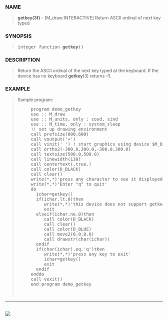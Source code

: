 <?
<body>
  <a name="top" id="top"></a>
  <div id="Container">
    <div id="Content">
      <div class="c158">
      </div><a name="0"></a>
      <h3><a name="0">NAME</a></h3>
      <blockquote>
        <b>getkey(3f)</b> - [M_draw:INTERACTIVE] Return ASCII ordinal of next key typed <b></b>
      </blockquote><a name="contents" id="contents"></a>
      <h3><a name="4">SYNOPSIS</a></h3>
      <blockquote>
        <pre>
integer function <b>getkey</b>()
</pre>
      </blockquote><a name="2"></a>
      <h3><a name="2">DESCRIPTION</a></h3>
      <blockquote>
        <p>Return the ASCII ordinal of the next key typed at the keyboard. If the device has no keyboard <b>getkey</b>(3) returns <b>-1</b>.</p>
      </blockquote><a name="3"></a>
      <h3><a name="3">EXAMPLE</a></h3>
      <blockquote>
        Sample program:
        <pre>
     program demo_getkey
     use :: M_draw
     use :: M_units, only : cosd, sind
     use :: M_time, only : system_sleep
     !! set up drawing environment
     call prefsize(600,600)
     call voutput('+')
     call vinit(' ') ! start graphics using device $M_DRAW_DEVICEDEVICE
     call ortho2(-300.0,300.0,-300.0,300.0)
     call textsize(500.0,500.0)
     call linewidth(130)
     call centertext(.true.)
     call color(D_BLACK)
     call clear()
     write(*,*)'press any character to see it displayed in the default font'
     write(*,*)'Enter "q" to quit'
     do
       ichar=getkey()
       if(ichar.lt.0)then
          write(*,*)'this device does not support getkey'
          exit
       elseif(ichar.ne.0)then
          call color(D_BLACK)
          call clear()
          call color(D_BLUE)
          call move2(0.0,0.0)
          call drawstr(char(ichar))
       endif
       if(char(ichar).eq.'q')then
          write(*,*)'press any key to exit'
          ichar=getkey()
          exit
       endif
     enddo
     call vexit()
     end program demo_getkey
<br />
</pre>
      </blockquote>
      <hr />
      <br />
      <div class="c158"><img src="../images/getkey.3m_draw.gif" /></div>
    </div>
  </div>
</body>
